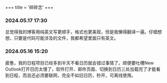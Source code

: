 +++
title = '碎碎念'
+++

### 2024.05.17 17:30
总觉得我的博客用纯英文写更顺手，格式也更美观，但是我懒得翻译一遍。仔细想想，只要是代码可能涉及的文件，我都希望里面只有英文。

### 2024.05.16 15:20
疲惫，我的日程项目已经多到半天不看日历就会错过事情了。顺便要吐槽New Outlook打开日历太慢了，软件打开、邮件页面、切换到日历三处加载完了才能看到日程，而且还必须要联网，完全不如旧日历，秒开，可离线使用。